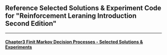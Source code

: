 ## Reference Selected Solutions & Experiment Code for "Reinforcement Leraning Introduction Second Edition"

***

#### [Chapter3 Finit Markov Decision Processes - Selected Solutions & Experiments](./solutions/chapter3/selected-solutions.md)
